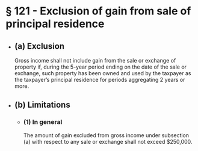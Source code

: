 # § 121 - Exclusion of gain from sale of principal residence

- ## (a) Exclusion

  Gross income shall not include gain from the sale or exchange of property if,
  during the 5-year period ending on the date of the sale or exchange, such
  property has been owned and used by the taxpayer as the taxpayer’s principal
  residence for periods aggregating 2 years or more.

- ## (b) Limitations

  - ### (1) In general

    The amount of gain excluded from gross income under subsection (a) with respect
    to any sale or exchange shall not exceed $250,000.

